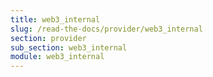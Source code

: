 ```yaml
---
title: web3_internal
slug: /read-the-docs/provider/web3_internal
section: provider
sub_section: web3_internal
module: web3_internal
---
```

